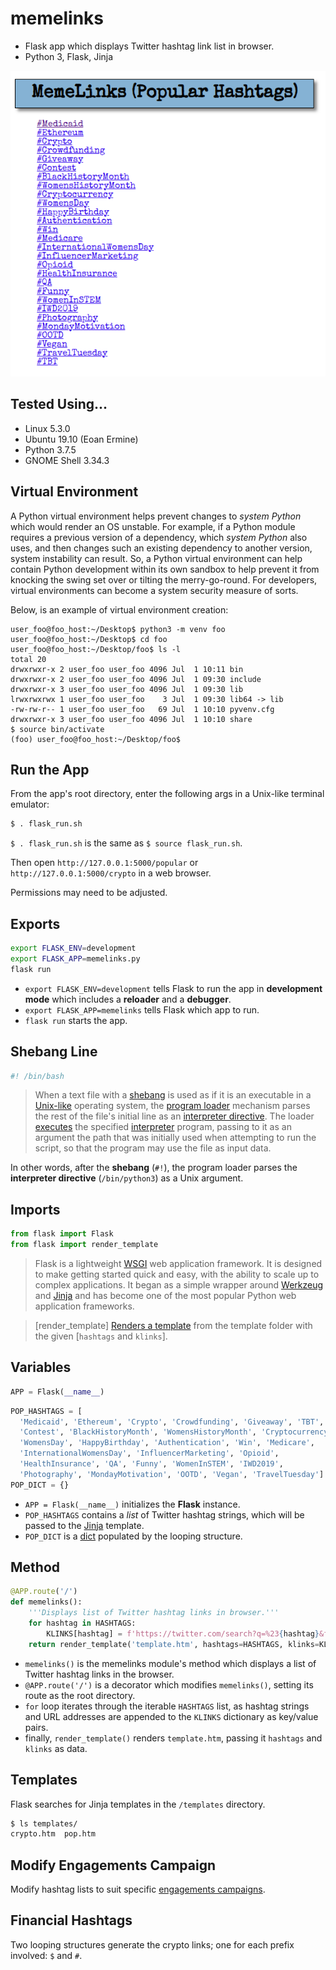 # memelinks

- Flask app which displays Twitter hashtag link list in browser.
- Python 3, Flask, Jinja

![screen capture](screen_capture.png)

## Tested Using...

- Linux 5.3.0
- Ubuntu 19.10 (Eoan Ermine)
- Python 3.7.5
- GNOME Shell 3.34.3

## Virtual Environment

A Python virtual environment helps prevent changes to _system Python_ which would render an OS unstable. For example, if a Python module requires a previous version of a dependency, which _system Python_ also uses, and then changes such an existing dependency to another version, system instability can result. So, a Python virtual environment can help contain Python development within its own sandbox to help prevent it from knocking the swing set over or tilting the merry-go-round. For developers, virtual environments can become a system security measure of sorts.

Below, is an example of virtual environment creation:

```shell
user_foo@foo_host:~/Desktop$ python3 -m venv foo
user_foo@foo_host:~/Desktop$ cd foo
user_foo@foo_host:~/Desktop/foo$ ls -l
total 20
drwxrwxr-x 2 user_foo user_foo 4096 Jul  1 10:11 bin
drwxrwxr-x 2 user_foo user_foo 4096 Jul  1 09:30 include
drwxrwxr-x 3 user_foo user_foo 4096 Jul  1 09:30 lib
lrwxrwxrwx 1 user_foo user_foo    3 Jul  1 09:30 lib64 -> lib
-rw-rw-r-- 1 user_foo user_foo   69 Jul  1 10:10 pyvenv.cfg
drwxrwxr-x 3 user_foo user_foo 4096 Jul  1 10:10 share
$ source bin/activate
(foo) user_foo@foo_host:~/Desktop/foo$
```

## Run the App

From the app's root directory, enter the following args in a Unix-like terminal emulator:

```bash
$ . flask_run.sh
```

`$ . flask_run.sh` is the same as `$ source flask_run.sh`.

Then open `http://127.0.0.1:5000/popular` or `http://127.0.0.1:5000/crypto` in a web browser.

Permissions may need to be adjusted.

## Exports

```bash
export FLASK_ENV=development
export FLASK_APP=memelinks.py
flask run
```

- `export FLASK_ENV=development` tells Flask to run the app in **development mode** which includes a **reloader** and a **debugger**.
- `export FLASK_APP=memelinks` tells Flask which app to run.
- `flask run` starts the app.

## Shebang Line

```bash
#! /bin/bash
```

>When a text file with a [shebang](https://en.wikipedia.org/wiki/Shebang_(Unix)) is used as if it is an executable in a [Unix-like](https://en.wikipedia.org/wiki/Unix-like) operating system, the [program loader](https://en.wikipedia.org/wiki/Loader_(computing)) mechanism parses the rest of the file's initial line as an [interpreter directive](https://en.wikipedia.org/wiki/Interpreter_directive). The loader [executes](https://linux.die.net/man/2/execve) the specified [interpreter](https://en.wikipedia.org/wiki/Interpreter_(computing)) program, passing to it as an argument the path that was initially used when attempting to run the script, so that the program may use the file as input data.

In other words, after the **shebang** (`#!`), the program loader parses the **interpreter directive** (`/bin/python3`) as a Unix argument.

## Imports

```python
from flask import Flask
from flask import render_template
```

>Flask is a lightweight [WSGI](https://wsgi.readthedocs.io/) web application framework. It is designed to make getting started quick and easy, with the ability to scale up to complex applications. It began as a simple wrapper around [Werkzeug](https://palletsprojects.com/p/werkzeug) and [Jinja](https://palletsprojects.com/p/jinja) and has become one of the most popular Python web application frameworks.

>[render_template] [Renders a template](https://flask.palletsprojects.com/en/1.1.x/api/#flask.render_template) from the template folder with the given [`hashtags` and `klinks`].

## Variables

```python
APP = Flask(__name__)
```

```python
POP_HASHTAGS = [
  'Medicaid', 'Ethereum', 'Crypto', 'Crowdfunding', 'Giveaway', 'TBT',
  'Contest', 'BlackHistoryMonth', 'WomensHistoryMonth', 'Cryptocurrency',
  'WomensDay', 'HappyBirthday', 'Authentication', 'Win', 'Medicare',
  'InternationalWomensDay', 'InfluencerMarketing', 'Opioid',
  'HealthInsurance', 'QA', 'Funny', 'WomenInSTEM', 'IWD2019',
  'Photography', 'MondayMotivation', 'OOTD', 'Vegan', 'TravelTuesday']
POP_DICT = {}
```

- `APP = Flask(__name__)` initializes the **Flask** instance.
- `POP_HASHTAGS` contains a _list_ of Twitter hashtag strings, which will be passed to the [Jinja](https://jinja.palletsprojects.com/en/2.11.x/) template.
- `POP_DICT` is a [dict](https://docs.python.org/3/tutorial/datastructures.html#dictionaries) populated by the looping structure.

## Method

```python
@APP.route('/')
def memelinks():
    '''Displays list of Twitter hashtag links in browser.'''
    for hashtag in HASHTAGS:
        KLINKS[hashtag] = f'https://twitter.com/search?q=%23{hashtag}&f=live'
    return render_template('template.htm', hashtags=HASHTAGS, klinks=KLINKS)
```

- `memelinks()` is the memelinks module's method which displays a list of Twitter hashtag links in the browser.
- `@APP.route('/')` is a decorator which modifies `memelinks()`, setting its route as the root directory.
- `for` loop iterates through the iterable `HASHTAGS` list, as hashtag strings and URL addresses are appended to the `KLINKS` dictionary as key/value pairs.
- finally, `render_template()` renders `template.htm`, passing it `hashtags` and `klinks` as data.

## Templates

Flask searches for Jinja templates in the `/templates` directory.

```bash
$ ls templates/
crypto.htm  pop.htm
```

## Modify Engagements Campaign

Modify hashtag lists to suit specific [engagements campaigns](https://business.twitter.com/en/help/campaign-setup/create-an-engagements-campaign.html).

## Financial Hashtags

Two looping structures generate the crypto links; one for each prefix involved: `$` and `#`.
